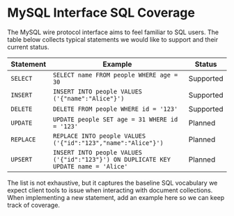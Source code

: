 # MySQL Interface SQL Coverage

The MySQL wire protocol interface aims to feel familiar to SQL users. The table below collects typical statements we would like to support and their current status.

| Statement | Example | Status |
|-----------|---------|--------|
| `SELECT`  | `SELECT name FROM people WHERE age = 30` | Supported |
| `INSERT`  | `INSERT INTO people VALUES ('{"name":"Alice"}')` | Supported |
| `DELETE`  | `DELETE FROM people WHERE id = '123'` | Supported |
| `UPDATE`  | `UPDATE people SET age = 31 WHERE id = '123'` | Planned |
| `REPLACE` | `REPLACE INTO people VALUES ('{"id":"123","name":"Alice"}')` | Planned |
| `UPSERT`  | `INSERT INTO people VALUES ('{"id":"123"}') ON DUPLICATE KEY UPDATE name = 'Alice'` | Planned |

The list is not exhaustive, but it captures the baseline SQL vocabulary we expect client tools to issue when interacting with document collections. When implementing a new statement, add an example here so we can keep track of coverage.
